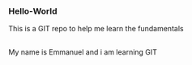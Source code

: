 ### Hello-World
This is a GIT repo to help me learn the fundamentals

## 
My name is Emmanuel and i am learning GIT

